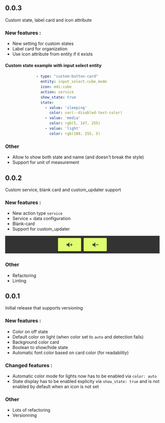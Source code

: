 ## 0.0.3
Custom state, label card and icon attribute

### New features :

 - New setting for custom states
 - Label card for organization
 - Use icon attribute from entity if it exists

#### Custom state example with input select entity

```yaml
              - type: "custom:button-card"
                entity: input_select.cube_mode
                icon: mdi:cube
                action: service
                show_state: true
                state:
                  - value: 'sleeping'
                    color: var(--disabled-text-color)
                  - value: 'media'
                    color: rgb(5, 147, 255)
                  - value: 'light'
                    color: rgb(189, 255, 5)
```

### Other

  - Allow to show both state and name (and doesn't break the style)
  - Support for unit of measurement



## 0.0.2
Custom service, blank card and custom_updater support

### New features :

 - New action type `service`
 - Service + data configuration
 - Blank-card
 - Support for custom_updater

![volume](examples/volume.png)

### Other

  - Refactoring
  - Linting


## 0.0.1
Initial release that supports versioning

### New features :

 - Color on off state
 - Default color on light (when color set to `auto` and detection fails)
 - Background color card
 - Boolean to show/hide state
 - Automatic font color based on card color (for readability)

### Changed features :

 - Automatic color mode for lights now has to be enabled via `color: auto`
 - State display has to be enabled explicity via `show_state: true` and is not enabled by default when an icon is not set

### Other

  - Lots of refactoring
  - Versionning

